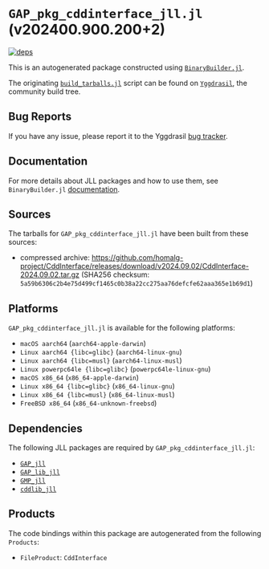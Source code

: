 # `GAP_pkg_cddinterface_jll.jl` (v202400.900.200+2)

[![deps](https://juliahub.com/docs/GAP_pkg_cddinterface_jll/deps.svg)](https://juliahub.com/ui/Packages/General/GAP_pkg_cddinterface_jll/)

This is an autogenerated package constructed using [`BinaryBuilder.jl`](https://github.com/JuliaPackaging/BinaryBuilder.jl).

The originating [`build_tarballs.jl`](https://github.com/JuliaPackaging/Yggdrasil/blob/5be146a1f9ca27e07674aa6dcc780be75b1a0d13/G/GAP_pkg/GAP_pkg_cddinterface/build_tarballs.jl) script can be found on [`Yggdrasil`](https://github.com/JuliaPackaging/Yggdrasil/), the community build tree.

## Bug Reports

If you have any issue, please report it to the Yggdrasil [bug tracker](https://github.com/JuliaPackaging/Yggdrasil/issues).

## Documentation

For more details about JLL packages and how to use them, see `BinaryBuilder.jl` [documentation](https://docs.binarybuilder.org/stable/jll/).

## Sources

The tarballs for `GAP_pkg_cddinterface_jll.jl` have been built from these sources:

* compressed archive: https://github.com/homalg-project/CddInterface/releases/download/v2024.09.02/CddInterface-2024.09.02.tar.gz (SHA256 checksum: `5a59b6306c2b4e75d499cf1465c0b38a22cc275aa76defcfe62aaa365e1b69d1`)

## Platforms

`GAP_pkg_cddinterface_jll.jl` is available for the following platforms:

* `macOS aarch64` (`aarch64-apple-darwin`)
* `Linux aarch64 {libc=glibc}` (`aarch64-linux-gnu`)
* `Linux aarch64 {libc=musl}` (`aarch64-linux-musl`)
* `Linux powerpc64le {libc=glibc}` (`powerpc64le-linux-gnu`)
* `macOS x86_64` (`x86_64-apple-darwin`)
* `Linux x86_64 {libc=glibc}` (`x86_64-linux-gnu`)
* `Linux x86_64 {libc=musl}` (`x86_64-linux-musl`)
* `FreeBSD x86_64` (`x86_64-unknown-freebsd`)

## Dependencies

The following JLL packages are required by `GAP_pkg_cddinterface_jll.jl`:

* [`GAP_jll`](https://github.com/JuliaBinaryWrappers/GAP_jll.jl)
* [`GAP_lib_jll`](https://github.com/JuliaBinaryWrappers/GAP_lib_jll.jl)
* [`GMP_jll`](https://github.com/JuliaBinaryWrappers/GMP_jll.jl)
* [`cddlib_jll`](https://github.com/JuliaBinaryWrappers/cddlib_jll.jl)

## Products

The code bindings within this package are autogenerated from the following `Products`:

* `FileProduct`: `CddInterface`
